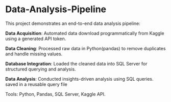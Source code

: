 # Data-Analysis-Pipeline
This project demonstrates an end-to-end data analysis pipeline: 
  
**Data Acquisition**: Automated data download programmatically from Kaggle using a generated API token.  

**Data Cleaning**: Processed raw data in Python(pandas) to remove duplicates and handle missing values. 

**Database Integration**: Loaded the cleaned data into SQL Server for structured querying and analysis.  

**Data Analysis**: Conducted insights-driven analysis using SQL queries. saved in a reusable query file  

Tools: Python, Pandas, SQL Server, Kaggle API.


